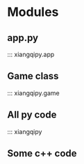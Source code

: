 # Modules

## app.py

::: xiangqipy.app


## Game class

::: xiangqipy.game


## All py code

::: xiangqipy


## Some c++ code
